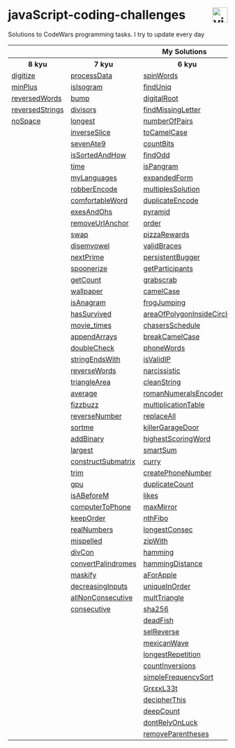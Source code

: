 # javaScript-coding-challenges <a href="https://www.codewars.com/users/DeSaad" target="_blank"> <img src="https://www.codewars.com/users/DeSaad/badges/large" alt="visitor counter" align="right" valign="center" height="35"/></a>

Solutions to CodeWars programming tasks. I try to update every day

<p align='center'>
<table>
  <tr>
      <th colspan="6">My Solutions</th>
  </tr>
  <tr > 
      <th>8 kyu</th>
      <th>7 kyu</th>  
      <th>6 kyu</th>    
      <th>5 kyu</th>  
      <th>others</th>  
  </tr>
  <tr>
    <td><a href="https://github.com/esadakman/javaScript-coding-challenges/blob/master/8_kyu/digitize.md" >digitize</a></td>
    <td><a href="https://github.com/esadakman/javaScript-coding-challenges/blob/master/7_kyu/processData.md" >processData</a></td>
    <td><a href="https://github.com/esadakman/javaScript-coding-challenges/blob/master/6_kyu/spinWords.md" >spinWords</a></td> 
    <td><a href="https://github.com/esadakman/javaScript-coding-challenges/blob/master/5_kyu/moveZeros.md" >moveZeros</a></td>
    <td><a href="https://github.com/esadakman/javaScript-coding-challenges/blob/master/others/find_median.md" >find_median</a></td>
  </tr> 
  <tr>
    <td><a href="https://github.com/esadakman/javaScript-coding-challenges/blob/master/8_kyu/minPlus.md" >minPlus</a></td>
    <td><a href="https://github.com/esadakman/javaScript-coding-challenges/blob/master/7_kyu/isIsogram.md" >isIsogram</a></td>
    <td><a href="https://github.com/esadakman/javaScript-coding-challenges/blob/master/6_kyu/findUniq.md" >findUniq</a></td> 
    <td><a href="https://github.com/esadakman/javaScript-coding-challenges/blob/master/5_kyu/domain_name.md" >domainName</a></td>
    <td><a href="https://github.com/esadakman/javaScript-coding-challenges/blob/master/others/product.md" >product</a></td>
  </tr> 
  <tr>
    <td><a href="https://github.com/esadakman/javaScript-coding-challenges/blob/master/8_kyu/reversedWords.md" >reversedWords</a></td>
    <td><a href="https://github.com/esadakman/javaScript-coding-challenges/blob/master/7_kyu/bump.md" >bump</a></td>
    <td><a href="https://github.com/esadakman/javaScript-coding-challenges/blob/master/6_kyu/digitalRoot.md" >digitalRoot</a></td> 
    <td><a href="https://github.com/esadakman/javaScript-coding-challenges/blob/master/5_kyu/regexp.md" >regexp</a></td>
    <td><a href="https://github.com/esadakman/javaScript-coding-challenges/blob/master/others/evenSort.md" >evenSort</a></td>
  </tr> 
  <tr>
    <td><a href="https://github.com/esadakman/javaScript-coding-challenges/blob/master/8_kyu/reversedStrings.md" >reversedStrings</a></td>
    <td><a href="https://github.com/esadakman/javaScript-coding-challenges/blob/master/7_kyu/divisors.md" >divisors</a></td>
    <td><a href="https://github.com/esadakman/javaScript-coding-challenges/blob/master/6_kyu/findMissingLetter.md" >findMissingLetter</a></td> 
    <td><a href="https://github.com/esadakman/javaScript-coding-challenges/blob/master/5_kyu/scramble.md" >scramble</a></td>
    <td><a href="https://github.com/esadakman/javaScript-coding-challenges/blob/master/others/slidingWindow.md" >slidingWindow</a></td>
  </tr> 
  <tr>
    <td><a href="https://github.com/esadakman/javaScript-coding-challenges/blob/master/8_kyu/noSpace.md" >noSpace</a></td>
    <td><a href="https://github.com/esadakman/javaScript-coding-challenges/blob/master/7_kyu/longest.md" >longest</a></td>
    <td><a href="https://github.com/esadakman/javaScript-coding-challenges/blob/master/6_kyu/numberOfPairs.md" >numberOfPairs</a></td> 
    <td><a href="https://github.com/esadakman/javaScript-coding-challenges/blob/master/5_kyu/firstNonRepeatingLetter.md" >firstNonRepeating</a></td>
    <td><a href="others " ></a></td>
  </tr> 
  <tr>
    <td><a href=" " > </a></td>
    <td><a href="https://github.com/esadakman/javaScript-coding-challenges/blob/master/7_kyu/inverseSlice.md" >inverseSlice</a></td>
    <td><a href="https://github.com/esadakman/javaScript-coding-challenges/blob/master/6_kyu/toCamelCase.md" >toCamelCase</a></td> 
    <td><a href="https://github.com/esadakman/javaScript-coding-challenges/blob/master/5_kyu/rotate.md" >rotate</a></td> 
    <td><a href="others " ></a></td>
  </tr> 
  <tr>
    <td><a href=" " > </a></td>
    <td><a href="https://github.com/esadakman/javaScript-coding-challenges/blob/master/7_kyu/sevenAte9.md" >sevenAte9</a></td>
    <td><a href="https://github.com/esadakman/javaScript-coding-challenges/blob/master/6_kyu/countBits.md" >countBits</a></td> 
    <td><a href="https://github.com/esadakman/javaScript-coding-challenges/blob/master/5_kyu/orderWeight.md">orderWeight</a></td>
    <td><a href="others " ></a></td>
  </tr> 
  <tr>
    <td><a href=" " > </a></td>
    <td><a href="https://github.com/esadakman/javaScript-coding-challenges/blob/master/7_kyu/isSortedAndHow.md" >isSortedAndHow</a></td>
    <td><a href="https://github.com/esadakman/javaScript-coding-challenges/blob/master/6_kyu/findOdd.md" >findOdd</a></td> 
    <td><a href="https://github.com/esadakman/javaScript-coding-challenges/blob/master/5_kyu/makeLooper.md" >makeLooper</a></td>
    <td><a href="others " ></a></td>
  </tr> 
  <tr>
    <td><a href=" " > </a></td>
    <td><a href="https://github.com/esadakman/javaScript-coding-challenges/blob/master/7_kyu/time.md" >time</a></td>
    <td><a href="https://github.com/esadakman/javaScript-coding-challenges/blob/master/6_kyu/isPangram.md" >isPangram</a></td> 
    <td><a href="https://github.com/esadakman/javaScript-coding-challenges/blob/master/5_kyu/powerSumDigTerm.md" >powerSumDigTerm</a></td>
    <td><a href="others " ></a></td>
  </tr> 
  <tr>
    <td><a href=" " > </a></td>
    <td><a href="https://github.com/esadakman/javaScript-coding-challenges/blob/master/7_kyu/myLanguages.md" >myLanguages</a></td>
    <td><a href="https://github.com/esadakman/javaScript-coding-challenges/blob/master/6_kyu/expandedForm.md" >expandedForm</a></td> 
    <td><a href="https://github.com/esadakman/javaScript-coding-challenges/blob/master/5_kyu/generateHashtag.md" >generateHashtag</a></td>
    <td><a href="others " ></a></td>
  </tr> 
  <tr>
    <td><a href=" " > </a></td>
    <td><a href="https://github.com/esadakman/javaScript-coding-challenges/blob/master/7_kyu/robberEncode.md" >robberEncode</a></td>
    <td><a href="https://github.com/esadakman/javaScript-coding-challenges/blob/master/6_kyu/multiplesSolution.md" >multiplesSolution</a></td> 
     <td><a href="https://github.com/esadakman/javaScript-coding-challenges/blob/master/5_kyu/humanReadable.md" >humanReadable</a></td>
    <td><a href="others " ></a></td>
  </tr> 
  <tr>
    <td><a href=" " > </a></td>
    <td><a href="https://github.com/esadakman/javaScript-coding-challenges/blob/master/7_kyu/comfortableWord.md" >comfortableWord</a></td>
    <td><a href="https://github.com/esadakman/javaScript-coding-challenges/blob/master/6_kyu/duplicateEncode.md" >duplicateEncode</a></td> 
    <td><a href="https://github.com/esadakman/javaScript-coding-challenges/blob/master/5_kyu/mathIssues.md" >mathIssues</a></td>
    <td><a href="others " ></a></td>
  </tr> 
  <tr>
    <td><a href=" " > </a></td>
    <td><a href="https://github.com/esadakman/javaScript-coding-challenges/blob/master/7_kyu/exesAndOhs.md" >exesAndOhs</a></td>
    <td><a href="https://github.com/esadakman/javaScript-coding-challenges/blob/master/6_kyu/pyramid.md" >pyramid</a></td> 
    <td><a href="https://github.com/esadakman/javaScript-coding-challenges/blob/master/5_kyu/fibonacci.md" >fibonacci</a></td>
    <td><a href="others " ></a></td>
  </tr> 
  <tr>
    <td><a href=" " > </a></td>
    <td><a href="https://github.com/esadakman/javaScript-coding-challenges/blob/master/7_kyu/removeUrlAnchor.md" >removeUrlAnchor</a></td>
    <td><a href="https://github.com/esadakman/javaScript-coding-challenges/blob/master/6_kyu/order.md" >order</a></td> 
    <td><a href="https://github.com/esadakman/javaScript-coding-challenges/blob/master/5_kyu/goingZeroOrInfinity.md" >goingZeroOrInfinity</a></td>
    <td><a href="others " ></a></td>
  </tr> 
  <tr>
    <td><a href=" " > </a></td>
    <td><a href="https://github.com/esadakman/javaScript-coding-challenges/blob/master/7_kyu/swap.md" >swap</a></td>
    <td><a href="https://github.com/esadakman/javaScript-coding-challenges/blob/master/6_kyu/pizzaRewards.md" >pizzaRewards</a></td> 
    <td><a href="https://github.com/esadakman/javaScript-coding-challenges/blob/master/5_kyu/number9.md" >number9</a></td>
    <td><a href="others " ></a></td>
  </tr> 
  <tr>
    <td><a href=" " > </a></td>
    <td><a href="https://github.com/esadakman/javaScript-coding-challenges/blob/master/7_kyu/disemvowel.md" >disemvowel</a></td>
    <td><a href="https://github.com/esadakman/javaScript-coding-challenges/blob/master/6_kyu/validBraces.md" >validBraces</a></td> 
    <td><a href="https://github.com/esadakman/javaScript-coding-challenges/blob/master/5_kyu/pigIt.md" >pigIt</a></td>
    <td><a href="others " ></a></td>
  </tr> 
  <tr>
    <td><a href=" " > </a></td>
    <td><a href="https://github.com/esadakman/javaScript-coding-challenges/blob/master/7_kyu/nextPrime.md" >nextPrime</a></td>
    <td><a href="https://github.com/esadakman/javaScript-coding-challenges/blob/master/6_kyu/persistence.md" >persistentBugger</a></td> 
     <td><a href="https://github.com/esadakman/javaScript-coding-challenges/blob/master/5_kyu/removeNb.md" >removeNb</a></td>
    <td><a href="others " ></a></td>
  </tr> 
  <tr>
    <td><a href=" " > </a></td>
    <td><a href="https://github.com/esadakman/javaScript-coding-challenges/blob/master/7_kyu/spoonerize.md" >spoonerize</a></td>
    <td><a href="https://github.com/esadakman/javaScript-coding-challenges/blob/master/6_kyu/getParticipants.md" >getParticipants</a></td> 
    <td><a href="https://github.com/esadakman/javaScript-coding-challenges/blob/master/5_kyu/josephusSurvivor.md" >josephusSurvivor</a></td>
    <td><a href="others " ></a></td>
  </tr>  
  <tr>
    <td><a href=" " > </a></td>
    <td><a href="https://github.com/esadakman/javaScript-coding-challenges/blob/master/7_kyu/getCount.md" >getCount</a></td>
    <td><a href="https://github.com/esadakman/javaScript-coding-challenges/blob/master/6_kyu/grabscrab.md" >grabscrab</a></td> 
    <td><a href="https://github.com/esadakman/javaScript-coding-challenges/blob/master/5_kyu/maxSequence.md" >maxSequence</a></td>
    <td><a href="others " ></a></td>
  </tr>  
  <tr>
    <td><a href=" " > </a></td>
    <td><a href="https://github.com/esadakman/javaScript-coding-challenges/blob/master/7_kyu/wallpaper.md" >wallpaper</a></td>
    <td><a href="https://github.com/esadakman/javaScript-coding-challenges/blob/master/6_kyu/camelCase.md" >camelCase</a></td> 
    <td><a href="5 kyu " > </a></td>
    <td><a href="others " ></a></td>
  </tr>  
  <tr>
    <td><a href=" " > </a></td>
    <td><a href="https://github.com/esadakman/javaScript-coding-challenges/blob/master/7_kyu/isAnagram.md" >isAnagram</a></td>
    <td><a href="https://github.com/esadakman/javaScript-coding-challenges/blob/master/6_kyu/frogJumping.md" >frogJumping</a></td> 
    <td><a href="5 kyu " > </a></td>
    <td><a href="others " ></a></td>
  </tr>  
  <tr>
    <td><a href=" " > </a></td>
    <td><a href="https://github.com/esadakman/javaScript-coding-challenges/blob/master/7_kyu/hasSurvived.md" >hasSurvived</a></td>
    <td><a href="https://github.com/esadakman/javaScript-coding-challenges/blob/master/6_kyu/areaOfPolygonInsideCircle.md" >areaOfPolygonInsideCircle</a></td> 
    <td><a href="5 kyu " > </a></td>
    <td><a href="others " ></a></td>
  </tr>  
  <tr>
    <td><a href=" " > </a></td>
    <td><a href="https://github.com/esadakman/javaScript-coding-challenges/blob/master/7_kyu/movie_times.md" >movie_times</a></td>
    <td><a href="https://github.com/esadakman/javaScript-coding-challenges/blob/master/6_kyu/chasersSchedule.md" >chasersSchedule</a></td> 
    <td><a href="5 kyu " > </a></td>
    <td><a href="others " ></a></td>
  </tr>  
  <tr>
    <td><a href=" " > </a></td>
    <td><a href="https://github.com/esadakman/javaScript-coding-challenges/blob/master/7_kyu/appendArrays.md" >appendArrays </a></td>
    <td><a href="https://github.com/esadakman/javaScript-coding-challenges/blob/master/6_kyu/breakCamelCase.md">breakCamelCase</a></td> 
    <td><a href="5 kyu " > </a></td>
    <td><a href="others " ></a></td>
  </tr>  
  <tr>
    <td><a href=" " > </a></td>
    <td><a href="https://github.com/esadakman/javaScript-coding-challenges/blob/master/7_kyu/doubleCheck.md" >doubleCheck </a></td>
    <td><a href="https://github.com/esadakman/javaScript-coding-challenges/blob/master/6_kyu/phoneWords.md" >phoneWords</a></td> 
    <td><a href="5 kyu " > </a></td>
    <td><a href="others " ></a></td>
  </tr>  
  <tr>
    <td><a href=" " > </a></td>
    <td><a href="https://github.com/esadakman/javaScript-coding-challenges/blob/master/7_kyu/stringEndsWith.md" >stringEndsWith </a></td>
    <td><a href="https://github.com/esadakman/javaScript-coding-challenges/blob/master/6_kyu/isValidIP.md" >isValidIP </a></td> 
    <td><a href="5 kyu" > </a></td>
    <td><a href="others " ></a></td>
  </tr>  
  <tr>
    <td><a href=" " > </a></td>
    <td><a href="https://github.com/esadakman/javaScript-coding-challenges/blob/master/7_kyu/reverseWords.md" >reverseWords </a></td>
    <td><a href="https://github.com/esadakman/javaScript-coding-challenges/blob/master/6_kyu/narcissistic.md" >narcissistic </a></td> 
    <td><a href="5 kyu" > </a></td>
    <td><a href="others " ></a></td>
  </tr>  
  <tr>
    <td><a href=" " > </a></td>
    <td><a href="https://github.com/esadakman/javaScript-coding-challenges/blob/master/7_kyu/triangleArea.md" >triangleArea </a></td>
    <td><a href="https://github.com/esadakman/javaScript-coding-challenges/blob/master/6_kyu/cleanString.md" >cleanString </a></td> 
    <td><a href="5 kyu" > </a></td>
    <td><a href="others " ></a></td>
  </tr>  
  <tr>
    <td><a href=" " > </a></td>
    <td><a href="https://github.com/esadakman/javaScript-coding-challenges/blob/master/7_kyu/average.md" >average</a></td>
    <td><a href="https://github.com/esadakman/javaScript-coding-challenges/blob/master/6_kyu/romanNumeralsEncoder.md" >romanNumeralsEncoder </a></td> 
    <td><a href="5 kyu" > </a></td>
    <td><a href="others " ></a></td>
  </tr>  
  <tr>
    <td><a href=" " > </a></td>
    <td><a href="https://github.com/esadakman/javaScript-coding-challenges/blob/master/7_kyu/fizzbuzz.md" >fizzbuzz</a></td>
    <td><a href="https://github.com/esadakman/javaScript-coding-challenges/blob/master/6_kyu/multiplicationTable.md" >multiplicationTable </a></td> 
    <td><a href="5 kyu" > </a></td>
    <td><a href="others " ></a></td>
  </tr>  
  <tr>
    <td><a href=" " > </a></td>
    <td><a href="https://github.com/esadakman/javaScript-coding-challenges/blob/master/7_kyu/reverseNumber.md" >reverseNumber</a></td>
    <td><a href="https://github.com/esadakman/javaScript-coding-challenges/blob/master/6_kyu/replaceAll.md" >replaceAll </a></td> 
    <td><a href="5 kyu" > </a></td>
    <td><a href="others " ></a></td>
  </tr>  
  <tr>
    <td><a href=" " > </a></td>
    <td><a href="https://github.com/esadakman/javaScript-coding-challenges/blob/master/7_kyu/sortme.md" >sortme</a></td>
    <td><a href="https://github.com/esadakman/javaScript-coding-challenges/blob/master/6_kyu/killerGarageDoor.md" >killerGarageDoor </a></td> 
    <td><a href="5 kyu" > </a></td>
    <td><a href="others " ></a></td>
  </tr>  
  <tr>
    <td><a href=" " > </a></td>
    <td><a href="https://github.com/esadakman/javaScript-coding-challenges/blob/master/7_kyu/addBinary.md" >addBinary</a></td>
    <td><a href="https://github.com/esadakman/javaScript-coding-challenges/blob/master/6_kyu/highestScoringWord.md" >highestScoringWord </a></td> 
    <td><a href="5 kyu" > </a></td>
    <td><a href="others " ></a></td>
  </tr>  
  <tr>
    <td><a href=" " > </a></td>
    <td><a href="https://github.com/esadakman/javaScript-coding-challenges/blob/master/7_kyu/largest.md" >largest</a></td>
    <td><a href="https://github.com/esadakman/javaScript-coding-challenges/blob/master/6_kyu/smartSum.md" >smartSum </a></td> 
    <td><a href="5 kyu" > </a></td>
    <td><a href="others " ></a></td>
  </tr>  
  <tr>
    <td><a href=" " > </a></td>
    <td><a href="https://github.com/esadakman/javaScript-coding-challenges/blob/master/7_kyu/constructSubmatrix.md" >constructSubmatrix</a></td>
    <td><a href="https://github.com/esadakman/javaScript-coding-challenges/blob/master/6_kyu/curry.md" >curry </a></td> 
    <td><a href="5 kyu" > </a></td>
    <td><a href="others " ></a></td>
  </tr>  
  <tr>
    <td><a href=" " > </a></td>
    <td><a href="https://github.com/esadakman/javaScript-coding-challenges/blob/master/7_kyu/trim.md" >trim</a></td>
    <td><a href="https://github.com/esadakman/javaScript-coding-challenges/blob/master/6_kyu/createPhoneNumber.md" >createPhoneNumber </a></td> 
    <td><a href="5 kyu" > </a></td>
    <td><a href="others " ></a></td>
  </tr>  
  <tr>
    <td><a href=" " > </a></td>
    <td><a href="https://github.com/esadakman/javaScript-coding-challenges/blob/master/7_kyu/gpu.md" >gpu</a></td>
    <td><a href="https://github.com/esadakman/javaScript-coding-challenges/blob/master/6_kyu/duplicateCount.md" >duplicateCount </a></td> 
    <td><a href="5 kyu" > </a></td>
    <td><a href="others " ></a></td>
  </tr>  
  <tr>
    <td><a href=" " > </a></td>
    <td><a href="https://github.com/esadakman/javaScript-coding-challenges/blob/master/7_kyu/isABeforeM.md" >isABeforeM</a></td>
    <td><a href="https://github.com/esadakman/javaScript-coding-challenges/blob/master/6_kyu/likes.md" >likes </a></td> 
    <td><a href="5 kyu" > </a></td>
    <td><a href="others " ></a></td>
  </tr>  
  <tr>
    <td><a href=" " > </a></td>
    <td><a href="https://github.com/esadakman/javaScript-coding-challenges/blob/master/7_kyu/computerToPhone.md" >computerToPhone</a></td>
    <td><a href="https://github.com/esadakman/javaScript-coding-challenges/blob/master/6_kyu/maxMirror.md" >maxMirror </a></td> 
    <td><a href="5 kyu" > </a></td>
    <td><a href="others " ></a></td>
  </tr>  
  <tr>
    <td><a href=" " > </a></td>
    <td><a href="https://github.com/esadakman/javaScript-coding-challenges/blob/master/7_kyu/keepOrder.md" >keepOrder</a></td>
    <td><a href="https://github.com/esadakman/javaScript-coding-challenges/blob/master/6_kyu/nthFibo.md" >nthFibo </a></td> 
    <td><a href="5 kyu" > </a></td>
    <td><a href="others " ></a></td>
  </tr>  
  <tr>
    <td><a href=" " > </a></td>
    <td><a href="https://github.com/esadakman/javaScript-coding-challenges/blob/master/7_kyu/realNumbers.md" >realNumbers</a></td>
    <td><a href="https://github.com/esadakman/javaScript-coding-challenges/blob/master/6_kyu/longestConsec.md" >longestConsec </a></td> 
    <td><a href="5 kyu" > </a></td>
    <td><a href="others " ></a></td>
  </tr>  
  <tr>
    <td><a href=" " > </a></td>
    <td><a href="https://github.com/esadakman/javaScript-coding-challenges/blob/master/7_kyu/mispelled.md" >mispelled</a></td>
    <td><a href="https://github.com/esadakman/javaScript-coding-challenges/blob/master/6_kyu/zipWith.md" >zipWith </a></td> 
    <td><a href="5 kyu" > </a></td>
    <td><a href="others " ></a></td>
  </tr>  
  <tr>
    <td><a href=" " > </a></td>
    <td><a href="https://github.com/esadakman/javaScript-coding-challenges/blob/master/7_kyu/divCon.md" >divCon</a></td>
    <td><a href="https://github.com/esadakman/javaScript-coding-challenges/blob/master/6_kyu/hamming.md" >hamming </a></td> 
    <td><a href="5 kyu" > </a></td>
    <td><a href="others " ></a></td>
  </tr>  
  <tr>
    <td><a href=" " > </a></td>
    <td><a href="https://github.com/esadakman/javaScript-coding-challenges/blob/master/7_kyu/convertPalindromes.md" >convertPalindromes</a></td>
    <td><a href="https://github.com/esadakman/javaScript-coding-challenges/blob/master/6_kyu/hammingDistance.md" >hammingDistance </a></td> 
    <td><a href="5 kyu" > </a></td>
    <td><a href="others " ></a></td>
  </tr>  
  <tr>
    <td><a href=" " > </a></td>
    <td><a href="https://github.com/esadakman/javaScript-coding-challenges/blob/master/7_kyu/maskify.md" >maskify</a></td>
    <td><a href="https://github.com/esadakman/javaScript-coding-challenges/blob/master/6_kyu/aForApple.md" >aForApple </a></td> 
    <td><a href="5 kyu" > </a></td>
    <td><a href="others " ></a></td>
  </tr>  
  <tr>
    <td><a href=" " > </a></td>
    <td><a href="https://github.com/esadakman/javaScript-coding-challenges/blob/master/7_kyu/decreasingInputs.md" >decreasingInputs</a></td>
    <td><a href="https://github.com/esadakman/javaScript-coding-challenges/blob/master/6_kyu/uniqueInOrder.md" >uniqueInOrder </a></td> 
    <td><a href="5 kyu" > </a></td>
    <td><a href="others " ></a></td>
  </tr>  
  <tr>
    <td><a href=" " > </a></td>
    <td><a href="https://github.com/esadakman/javaScript-coding-challenges/blob/master/7_kyu/allNonConsecutive.md" >allNonConsecutive</a></td>
    <td><a href="https://github.com/esadakman/javaScript-coding-challenges/blob/master/6_kyu/multTriangle.md" >multTriangle </a></td> 
    <td><a href="5 kyu" > </a></td>
    <td><a href="others " ></a></td>
  </tr>  
  <tr>
    <td><a href=" " > </a></td>
    <td><a href="https://github.com/esadakman/javaScript-coding-challenges/blob/master/7_kyu/consecutive.md" >consecutive</a></td>
    <td><a href="https://github.com/esadakman/javaScript-coding-challenges/blob/master/6_kyu/sha256.md" >sha256 </a></td> 
    <td><a href="5 kyu" > </a></td>
    <td><a href="others " ></a></td>
  </tr>  
  <tr>
    <td><a href=" " > </a></td>
    <td><a href="7 kyu" > </a></td>
    <td><a href="https://github.com/esadakman/javaScript-coding-challenges/blob/master/6_kyu/deadFish.md" >deadFish </a></td> 
    <td><a href="5 kyu" > </a></td>
    <td><a href="others " ></a></td>
  </tr>  
  <tr>
    <td><a href=" " > </a></td>
    <td><a href="7 kyu" > </a></td>
    <td><a href="https://github.com/esadakman/javaScript-coding-challenges/blob/master/6_kyu/selReverse.md" >selReverse </a></td> 
    <td><a href="5 kyu" > </a></td>
    <td><a href="others " ></a></td>
  </tr>  
  <tr>
    <td><a href=" " > </a></td>
    <td><a href="7 kyu" > </a></td>
    <td><a href="https://github.com/esadakman/javaScript-coding-challenges/blob/master/6_kyu/wave.md" >mexicanWave</a></td> 
    <td><a href="5 kyu" > </a></td>
    <td><a href="others " ></a></td>
  </tr>  
  <tr>
    <td><a href=" " > </a></td>
    <td><a href="7 kyu" > </a></td>
    <td><a href="https://github.com/esadakman/javaScript-coding-challenges/blob/master/6_kyu/longestRepetition.md" >longestRepetition</a></td> 
    <td><a href="5 kyu" > </a></td>
    <td><a href="others " ></a></td>
  </tr>  
  <tr>
    <td><a href=" " > </a></td>
    <td><a href="7 kyu" > </a></td>
    <td><a href="https://github.com/esadakman/javaScript-coding-challenges/blob/master/6_kyu/countInversions.md" >countInversions</a></td> 
    <td><a href="5 kyu" > </a></td>
    <td><a href="others " ></a></td>
  </tr>  
  <tr>
    <td><a href=" " > </a></td>
    <td><a href="7 kyu" > </a></td>
    <td><a href="https://github.com/esadakman/javaScript-coding-challenges/blob/master/6_kyu/simpleFrequencySort.md" >simpleFrequencySort</a></td> 
    <td><a href="5 kyu" > </a></td>
    <td><a href="others " ></a></td>
  </tr>  
  <tr>
    <td><a href=" " > </a></td>
    <td><a href="7 kyu" > </a></td>
    <td><a href="https://github.com/esadakman/javaScript-coding-challenges/blob/master/6_kyu/greekLeet.md" >GrεεκL33t</a></td> 
    <td><a href="5 kyu" > </a></td>
    <td><a href="others " ></a></td>
  </tr>  
  <tr>
    <td><a href=" " > </a></td>
    <td><a href="7 kyu" > </a></td>
    <td><a href="https://github.com/esadakman/javaScript-coding-challenges/blob/master/6_kyu/decipherThis.md" >decipherThis</a></td> 
    <td><a href="5 kyu" > </a></td>
    <td><a href="others " ></a></td>
  </tr>  
  <tr>
    <td><a href=" " > </a></td>
    <td><a href="7 kyu" > </a></td>
    <td><a href="https://github.com/esadakman/javaScript-coding-challenges/blob/master/6_kyu/deepCount.md" >deepCount</a></td> 
    <td><a href="5 kyu" > </a></td>
    <td><a href="others " ></a></td>
  </tr>  
  <tr>
    <td><a href=" " > </a></td>
    <td><a href="7 kyu" > </a></td>
    <td><a href="https://github.com/esadakman/javaScript-coding-challenges/blob/master/6_kyu/dontRelyOnLuck.md" >dontRelyOnLuck</a></td> 
    <td><a href="5 kyu" > </a></td>
    <td><a href="others " ></a></td>
  </tr>  
  <tr>
    <td><a href=" " > </a></td>
    <td><a href="7 kyu" > </a></td>
    <td><a href="https://github.com/esadakman/javaScript-coding-challenges/blob/master/6_kyu/removeParentheses.md" >removeParentheses</a></td> 
    <td><a href="5 kyu" > </a></td>
    <td><a href="others " ></a></td>
  </tr> 
</table>
</p>
